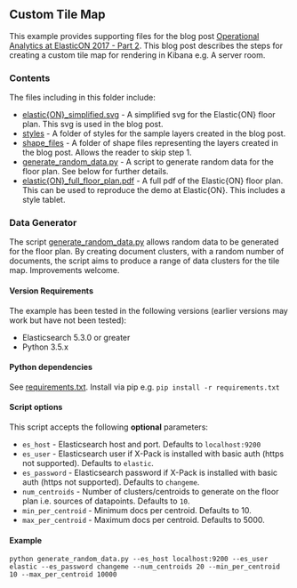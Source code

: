 ## Custom Tile Map

This example provides supporting files for the blog post [Operational Analytics at ElasticON 2017 - Part 2](https://www.elastic.co/blog/operational-analytics-with-elasticsearch-at-elasticon-2017-part-2).  This blog post describes the steps for creating a custom tile map for rendering in Kibana e.g. A server room.

### Contents

The files including in this folder include:

* [elastic{ON}_simplified.svg](https://github.com/elastic/examples/blob/master/Miscellaneous/custom_tile_maps/elastic%7BON%7D_simplified.svg) - A simplified svg for the Elastic{ON} floor plan. This svg is used in the blog post.
* [styles](https://github.com/elastic/examples/tree/master/Miscellaneous/custom_tile_maps/styles) - A folder of styles for the sample layers created in the blog post.
* [shape_files](https://github.com/elastic/examples/tree/master/Miscellaneous/custom_tile_maps/shape_files) - A folder of shape files representing the layers created in the blog post. Allows the reader to skip step 1.
* [generate_random_data.py](https://github.com/elastic/examples/blob/master/Miscellaneous/custom_tile_maps/generate_random_data.py) - A script to generate random data for the floor plan. See below for further details.
* [elastic{ON}_full_floor_plan.pdf](https://github.com/elastic/examples/blob/master/Miscellaneous/custom_tile_maps/elastic%7BON%7D_full_floor_plan.pdf) - A full pdf of the Elastic{ON} floor plan. This can be used to reproduce the demo at Elastic{ON}. This includes a style tablet.

### Data Generator

The script [generate_random_data.py](https://github.com/elastic/examples/blob/master/Advanced%20Use%20Cases/custom_tile_maps/generate_random_data.py) allows random data to be generated for the floor plan. By creating document clusters, with a random number of documents, the script aims to produce a range of data clusters for the tile map. Improvements welcome.

#### Version Requirements

The example has been tested in the following versions (earlier versions may work but have not been tested):

- Elasticsearch 5.3.0 or greater 
- Python 3.5.x

#### Python dependencies

See [requirements.txt](https://github.com/elastic/examples/blob/master/Advanced%20Use%20Cases/custom_tile_maps/requirements.txt). Install via pip e.g. `pip install -r requirements.txt`

#### Script options

This script accepts the following **optional** parameters:

* `es_host` - Elasticsearch host and port. Defaults to `localhost:9200`
* `es_user` - Elasticsearch user if X-Pack is installed with basic auth (https not supported). Defaults to `elastic`.
* `es_password` - Elasticsearch password if X-Pack is installed with basic auth (https not supported). Defaults to `changeme`.
* `num_centroids` - Number of clusters/centroids to generate on the floor plan i.e. sources of datapoints. Defaults to `10`.
* `min_per_centroid` - Minimum docs per centroid. Defaults to 10.
* `max_per_centroid` - Maximum docs per centroid. Defaults to 5000.

#### Example

`python generate_random_data.py --es_host localhost:9200 --es_user elastic --es_password changeme --num_centroids 20 --min_per_centroid 10 --max_per_centroid 10000`
